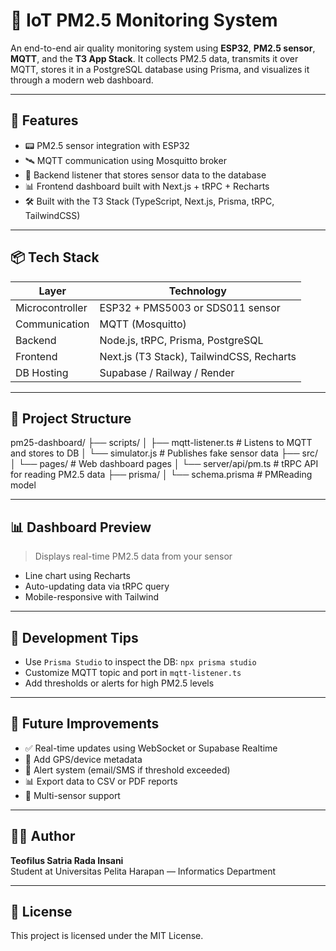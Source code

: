# 📡 IoT PM2.5 Monitoring System

An end-to-end air quality monitoring system using **ESP32**, **PM2.5 sensor**, **MQTT**, and the **T3 App Stack**. It collects PM2.5 data, transmits it over MQTT, stores it in a PostgreSQL database using Prisma, and visualizes it through a modern web dashboard.

---

## 🚀 Features

- 📟 PM2.5 sensor integration with ESP32  
- 🛰 MQTT communication using Mosquitto broker  
- 🧠 Backend listener that stores sensor data to the database  
- 📊 Frontend dashboard built with Next.js + tRPC + Recharts  
- 🛠 Built with the T3 Stack (TypeScript, Next.js, Prisma, tRPC, TailwindCSS)

---

## 📦 Tech Stack

| Layer           | Technology                                |
|------------------|--------------------------------------------|
| Microcontroller  | ESP32 + PMS5003 or SDS011 sensor           |
| Communication    | MQTT (Mosquitto)                           |
| Backend          | Node.js, tRPC, Prisma, PostgreSQL          |
| Frontend         | Next.js (T3 Stack), TailwindCSS, Recharts  |
| DB Hosting       | Supabase / Railway / Render                |

---

## 📁 Project Structure
pm25-dashboard/
├── scripts/
│ ├── mqtt-listener.ts # Listens to MQTT and stores to DB
│ └── simulator.js # Publishes fake sensor data
├── src/
│ └── pages/ # Web dashboard pages
│ └── server/api/pm.ts # tRPC API for reading PM2.5 data
├── prisma/
│ └── schema.prisma # PMReading model


---

## 📊 Dashboard Preview

> Displays real-time PM2.5 data from your sensor

- Line chart using Recharts  
- Auto-updating data via tRPC query  
- Mobile-responsive with Tailwind

---

## 🧪 Development Tips

- Use `Prisma Studio` to inspect the DB: `npx prisma studio`  
- Customize MQTT topic and port in `mqtt-listener.ts`  
- Add thresholds or alerts for high PM2.5 levels

---

## 📌 Future Improvements

- ✅ Real-time updates using WebSocket or Supabase Realtime  
- 📍 Add GPS/device metadata  
- 🔔 Alert system (email/SMS if threshold exceeded)  
- 📊 Export data to CSV or PDF reports  
- 🧩 Multi-sensor support

---

## 🧑‍💻 Author

**Teofilus Satria Rada Insani**  
Student at Universitas Pelita Harapan — Informatics Department

---

## 📄 License

This project is licensed under the MIT License.

